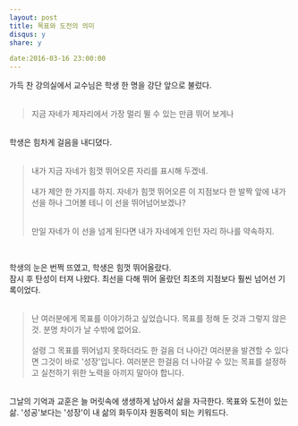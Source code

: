 ```yaml
---
layout: post
title: 목표와 도전의 의미 
disqus: y
share: y

date:2016-03-16 23:00:00
---
```


가득 찬 강의실에서 교수님은 학생 한 명을 강단 앞으로 불렀다.<br/>
<br/>
 
<blockquote>
  <p>지금 자네가 제자리에서 가장 멀리 뛸 수 있는 만큼 뛰어 보게나</p>

</blockquote>
<br/>
학생은 힘차게 걸음을 내디뎠다. 
<br/>
<br/>
<blockquote>
내가 지금 자네가 힘껏 뛰어오른 자리를 표시해 두겠네.
<br/><br/>
내가 제안 한 가지를 하지. 자네가 힘껏 뛰어오른 이 지점보다 한 발짝 앞에 내가 선을 하나 그어볼 테니 이 선을 뛰어넘어보겠나? 

<br/>만일 자네가 이 선을 넘게 된다면 내가 자네에게 인턴 자리 하나를 약속하지.

</blockquote><br/>

학생의 눈은 번쩍 뜨였고, 학생은 힘껏 뛰어올랐다. <br/>
잠시 후 탄성이 터져 나왔다. 최선을 다해 뛰어 올랐던 최초의 지점보다 훨씬 넘어선 기록이었다. 
<br/><br/>

<blockquote>
난 여러분에게 목표를 이야기하고 싶었습니다. 목표를 정해 둔 것과 그렇지 않은 것. 분명 차이가 날 수밖에 없어요. <br/><br/>
설령 그 목표를 뛰어넘지 못하더라도 한 걸음 더 나아간 여러분을 발견할 수 있다면 그것이 바로 '성장'입니다. 여러분은 한걸음 더 나아갈 수 있는 목표를 설정하고 실천하기 위한 노력을 아끼지 말아야 합니다. </blockquote>

<br/>
그날의 기억과 교훈은 늘 머릿속에 생생하게 남아서 삶을 자극한다. 목표와 도전이 있는 삶. '성공'보다는 '성장'이 내 삶의 화두이자 원동력이 되는 키워드다.
